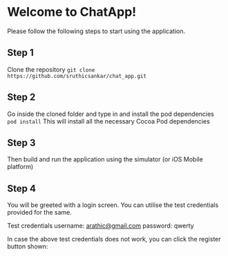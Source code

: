 # Welcome to ChatApp!

Please follow the following steps to start using the application.

## Step 1
Clone the repository 
```git clone https://github.com/sruthicsankar/chat_app.git``` 

## Step 2 
Go inside the cloned folder and type in and install the pod dependencies
```pod install``` 
This will install all the necessary Cocoa Pod dependencies 

## Step 3 
Then build and run the application using the simulator (or iOS Mobile platform)

## Step 4 
You will be greeted with a login screen. You can utilise the test credentials provided for the same. 
<Picture>


Test credentials
username: arathic@gmail.com
password: qwerty

In case the above test credentials does not work, you can click the register button shown:
<Picture>
